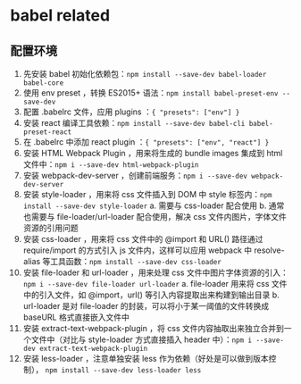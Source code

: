 # babel related

## 配置环境
1. 先安装 babel 初始化依赖包：`npm install --save-dev babel-loader babel-core`
2. 使用 env preset ，转换 ES2015+ 语法：`npm install babel-preset-env --save-dev`
3. 配置 .babelrc 文件，应用 plugins ：`{ "presets": ["env"] }`
4. 安装 react 编译工具依赖：`npm install --save-dev babel-cli babel-preset-react`
5. 在 .babelrc 中添加 react plugin ：`{ "presets": ["env", "react"] }`
6. 安装 HTML Webpack Plugin ，用来将生成的 bundle images 集成到 html 文件中：`npm i --save-dev html-webpack-plugin`
7. 安装 webpack-dev-server ，创建前端服务：`npm i --save-dev webpack-dev-server`
8. 安装 style-loader ，用来将 css 文件插入到 DOM 中 style 标签内：`npm install --save-dev style-loader`
  a. 需要与 css-loader 配合使用
  b. 通常也需要与 file-loader/url-loader 配合使用，解决 css 文件内图片，字体文件资源的引用问题
9. 安装 css-loader ，用来将 css 文件中的 @import 和 URL() 路径通过 require/import 的方式引入 js 文件内，这样可以应用 webpack 中 resolve-alias 等工具函数：`npm install --save-dev css-loader`
10. 安装 file-loader 和 url-loader ，用来处理 css 文件中图片字体资源的引入：`npm i --save-dev file-loader url-loader`
  a. file-loader 用来将 css 文件中的引入文件，如 @import，url() 等引入内容提取出来构建到输出目录
  b. url-loader 是对 file-loader 的封装，可以将小于某一阈值的文件转换成 baseURL 格式直接嵌入文件中
11. 安装 extract-text-webpack-plugin ，将 css 文件内容抽取出来独立合并到一个文件中（对比与 style-loader 方式直接插入 header 中）：`npm i --save-dev extract-text-webpack-plugin`
12. 安装 less-loader ，注意单独安装 less 作为依赖（好处是可以做到版本控制）， `npm install --save-dev less-loader less`